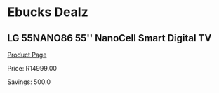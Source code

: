 
# Ebucks Dealz
## LG 55NANO86 55'' NanoCell Smart Digital TV
[Product Page](https://www.ebucks.com/web/shop/productSelected.do?prodId=1162687731&catId=363628279)

Price: R14999.00

Savings: 500.0


	